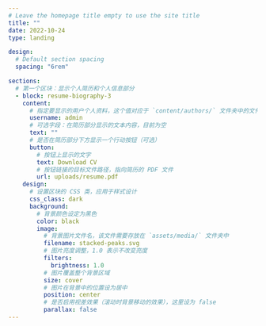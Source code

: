 ```yaml
---
# Leave the homepage title empty to use the site title
title: ""
date: 2022-10-24
type: landing

design:
  # Default section spacing
  spacing: "6rem"

sections:
  # 第一个区块：显示个人简历和个人信息部分
  - block: resume-biography-3
    content:
      # 指定要显示的用户个人资料，这个值对应于 `content/authors/` 文件夹中的文件夹名
      username: admin
      # 可选字段：在简历部分显示的文本内容，目前为空
      text: ""
      # 是否在简历部分下方显示一个行动按钮（可选）
      button:
        # 按钮上显示的文字
        text: Download CV
        # 按钮链接的目标文件路径，指向简历的 PDF 文件
        url: uploads/resume.pdf
    design:
      # 设置区块的 CSS 类，应用于样式设计
      css_class: dark
      background:
        # 背景颜色设定为黑色
        color: black
        image:
          # 背景图片文件名，该文件需要存放在 `assets/media/` 文件夹中
          filename: stacked-peaks.svg
          # 图片亮度调整，1.0 表示不改变亮度
          filters:
            brightness: 1.0
          # 图片覆盖整个背景区域
          size: cover
          # 图片在背景中的位置设为居中
          position: center
          # 是否启用视差效果（滚动时背景移动的效果），这里设为 false
          parallax: false
---
```


